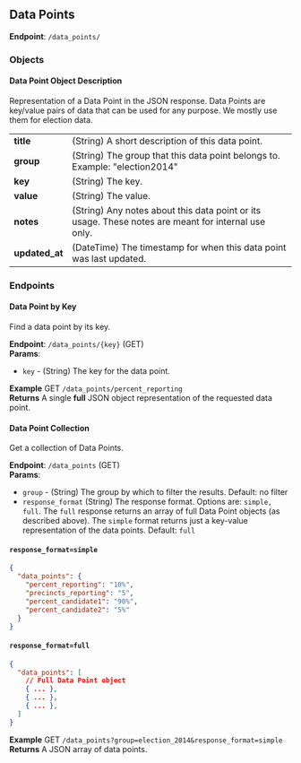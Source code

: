 ## Data Points ##
**Endpoint**: `/data_points/`

### Objects ###

#### Data Point Object Description ####
Representation of a Data Point in the JSON response. Data Points are key/value pairs of data that can be used for any purpose. We mostly use them for election data.

<table>
  <tr>
    <td><strong>title</strong></td>
    <td>(String) A short description of this data point.</td>
  </tr>

  <tr>
    <td><strong>group</strong></td>
    <td>(String) The group that this data point belongs to. Example: "election2014"</td>
  </tr>

  <tr>
    <td><strong>key</strong></td>
    <td>(String) The key.</td>
  </tr>

  <tr>
    <td><strong>value</strong></td>
    <td>(String) The value.</td>
  </tr>

  <tr>
    <td><strong>notes</strong></td>
    <td>(String) Any notes about this data point or its usage. These notes are meant for internal use only.</td>
  </tr>

  <tr>
    <td><strong>updated_at</strong></td>
    <td>(DateTime) The timestamp for when this data point was last updated.</td>
  </tr>
</table>

### Endpoints ###

#### Data Point by Key ####
Find a data point by its key.

**Endpoint**: `/data_points/{key}` (GET)  
**Params**:
* `key` - (String) The key for the data point.

**Example** GET `/data_points/percent_reporting`  
**Returns** A single **full** JSON object representation of the requested data point.

#### Data Point Collection ####
Get a collection of Data Points.

**Endpoint**: `/data_points` (GET)  
**Params**:
* `group` - (String) The group by which to filter the results. Default: no filter
* `response_format` (String) The response format. Options are: `simple, full`. The `full` response returns an array of full Data Point objects (as described above). The `simple` format returns just a key-value representation of the data points. Default: `full`

#### `response_format=simple`
```json
{
  "data_points": {
    "percent_reporting": "10%",
    "precincts_reporting": "5",
    "percent_candidate1": "90%",
    "percent_candidate2": "5%"
  }
}

```

#### `response_format=full`
```json
{
  "data_points": [
    // Full Data Point object
    { ... },
    { ... },
    { ... },
  ]
}
```
**Example** GET `/data_points?group=election_2014&response_format=simple`  
**Returns** A JSON array of data points.
